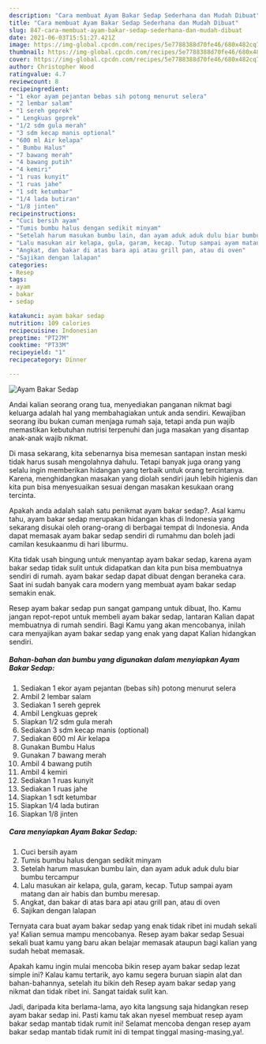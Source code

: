 ```yaml
---
description: "Cara membuat Ayam Bakar Sedap Sederhana dan Mudah Dibuat"
title: "Cara membuat Ayam Bakar Sedap Sederhana dan Mudah Dibuat"
slug: 847-cara-membuat-ayam-bakar-sedap-sederhana-dan-mudah-dibuat
date: 2021-06-03T15:51:27.421Z
image: https://img-global.cpcdn.com/recipes/5e7788388d70fe46/680x482cq70/ayam-bakar-sedap-foto-resep-utama.jpg
thumbnail: https://img-global.cpcdn.com/recipes/5e7788388d70fe46/680x482cq70/ayam-bakar-sedap-foto-resep-utama.jpg
cover: https://img-global.cpcdn.com/recipes/5e7788388d70fe46/680x482cq70/ayam-bakar-sedap-foto-resep-utama.jpg
author: Christopher Wood
ratingvalue: 4.7
reviewcount: 8
recipeingredient:
- "1 ekor ayam pejantan bebas sih potong menurut selera"
- "2 lembar salam"
- "1 sereh geprek"
- " Lengkuas geprek"
- "1/2 sdm gula merah"
- "3 sdm kecap manis optional"
- "600 ml Air kelapa"
- " Bumbu Halus"
- "7 bawang merah"
- "4 bawang putih"
- "4 kemiri"
- "1 ruas kunyit"
- "1 ruas jahe"
- "1 sdt ketumbar"
- "1/4 lada butiran"
- "1/8 jinten"
recipeinstructions:
- "Cuci bersih ayam"
- "Tumis bumbu halus dengan sedikit minyam"
- "Setelah harum masukan bumbu lain, dan ayam aduk aduk dulu biar bumbu tercampur"
- "Lalu masukan air kelapa, gula, garam, kecap. Tutup sampai ayam matang dan air habis dan bumbu meresap."
- "Angkat, dan bakar di atas bara api atau grill pan, atau di oven"
- "Sajikan dengan lalapan"
categories:
- Resep
tags:
- ayam
- bakar
- sedap

katakunci: ayam bakar sedap 
nutrition: 109 calories
recipecuisine: Indonesian
preptime: "PT27M"
cooktime: "PT33M"
recipeyield: "1"
recipecategory: Dinner

---
```



![Ayam Bakar Sedap](https://img-global.cpcdn.com/recipes/5e7788388d70fe46/680x482cq70/ayam-bakar-sedap-foto-resep-utama.jpg)

Andai kalian seorang orang tua, menyediakan panganan nikmat bagi keluarga adalah hal yang membahagiakan untuk anda sendiri. Kewajiban seorang ibu bukan cuman menjaga rumah saja, tetapi anda pun wajib memastikan kebutuhan nutrisi terpenuhi dan juga masakan yang disantap anak-anak wajib nikmat.

Di masa  sekarang, kita sebenarnya bisa memesan santapan instan meski tidak harus susah mengolahnya dahulu. Tetapi banyak juga orang yang selalu ingin memberikan hidangan yang terbaik untuk orang tercintanya. Karena, menghidangkan masakan yang diolah sendiri jauh lebih higienis dan kita pun bisa menyesuaikan sesuai dengan masakan kesukaan orang tercinta. 



Apakah anda adalah salah satu penikmat ayam bakar sedap?. Asal kamu tahu, ayam bakar sedap merupakan hidangan khas di Indonesia yang sekarang disukai oleh orang-orang di berbagai tempat di Indonesia. Anda dapat memasak ayam bakar sedap sendiri di rumahmu dan boleh jadi camilan kesukaanmu di hari liburmu.

Kita tidak usah bingung untuk menyantap ayam bakar sedap, karena ayam bakar sedap tidak sulit untuk didapatkan dan kita pun bisa membuatnya sendiri di rumah. ayam bakar sedap dapat dibuat dengan beraneka cara. Saat ini sudah banyak cara modern yang membuat ayam bakar sedap semakin enak.

Resep ayam bakar sedap pun sangat gampang untuk dibuat, lho. Kamu jangan repot-repot untuk membeli ayam bakar sedap, lantaran Kalian dapat membuatnya di rumah sendiri. Bagi Kamu yang akan mencobanya, inilah cara menyajikan ayam bakar sedap yang enak yang dapat Kalian hidangkan sendiri.

<!--inarticleads1-->

##### Bahan-bahan dan bumbu yang digunakan dalam menyiapkan Ayam Bakar Sedap:

1. Sediakan 1 ekor ayam pejantan (bebas sih) potong menurut selera
1. Ambil 2 lembar salam
1. Sediakan 1 sereh geprek
1. Ambil  Lengkuas geprek
1. Siapkan 1/2 sdm gula merah
1. Sediakan 3 sdm kecap manis (optional)
1. Sediakan 600 ml Air kelapa
1. Gunakan  Bumbu Halus
1. Gunakan 7 bawang merah
1. Ambil 4 bawang putih
1. Ambil 4 kemiri
1. Sediakan 1 ruas kunyit
1. Sediakan 1 ruas jahe
1. Siapkan 1 sdt ketumbar
1. Siapkan 1/4 lada butiran
1. Siapkan 1/8 jinten




<!--inarticleads2-->

##### Cara menyiapkan Ayam Bakar Sedap:

1. Cuci bersih ayam
1. Tumis bumbu halus dengan sedikit minyam
1. Setelah harum masukan bumbu lain, dan ayam aduk aduk dulu biar bumbu tercampur
1. Lalu masukan air kelapa, gula, garam, kecap. Tutup sampai ayam matang dan air habis dan bumbu meresap.
1. Angkat, dan bakar di atas bara api atau grill pan, atau di oven
1. Sajikan dengan lalapan




Ternyata cara buat ayam bakar sedap yang enak tidak ribet ini mudah sekali ya! Kalian semua mampu mencobanya. Resep ayam bakar sedap Sesuai sekali buat kamu yang baru akan belajar memasak ataupun bagi kalian yang sudah hebat memasak.

Apakah kamu ingin mulai mencoba bikin resep ayam bakar sedap lezat simple ini? Kalau kamu tertarik, ayo kamu segera buruan siapin alat dan bahan-bahannya, setelah itu bikin deh Resep ayam bakar sedap yang nikmat dan tidak ribet ini. Sangat taidak sulit kan. 

Jadi, daripada kita berlama-lama, ayo kita langsung saja hidangkan resep ayam bakar sedap ini. Pasti kamu tak akan nyesel membuat resep ayam bakar sedap mantab tidak rumit ini! Selamat mencoba dengan resep ayam bakar sedap mantab tidak rumit ini di tempat tinggal masing-masing,ya!.

